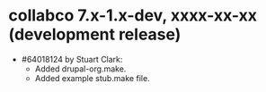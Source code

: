 collabco 7.x-1.x-dev, xxxx-xx-xx (development release)
======================================================

- #64018124 by Stuart Clark:
  - Added drupal-org.make.
  - Added example stub.make file.
